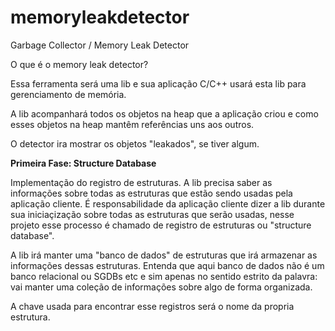 # memoryleakdetector
Garbage Collector / Memory Leak Detector

O que é o memory leak detector?

Essa ferramenta será uma lib e sua aplicação C/C++ usará esta lib para gerenciamento de memória.

A lib acompanhará todos os objetos na heap que a aplicação criou e como esses objetos na heap mantêm referências uns aos outros.

O detector ira mostrar os objetos "leakados", se tiver algum.

<b>Primeira Fase: Structure Database</b>

Implementação do registro de estruturas. A lib precisa saber as informações sobre todas as estruturas que estão sendo usadas pela aplicação cliente. É responsabilidade da aplicação cliente dizer a lib durante sua iniciaçização sobre todas as estruturas que serão usadas, nesse projeto esse processo é chamado de registro de estruturas ou "structure database".

A lib irá manter uma "banco de dados" de estruturas que irá armazenar as informações dessas estruturas. Entenda que aqui banco de dados não é um banco relacional ou SGDBs etc e sim apenas no sentido estrito da palavra: vai manter uma coleção de informações sobre algo de forma organizada.

A chave usada para encontrar esse registros será o nome da propria estrutura.



